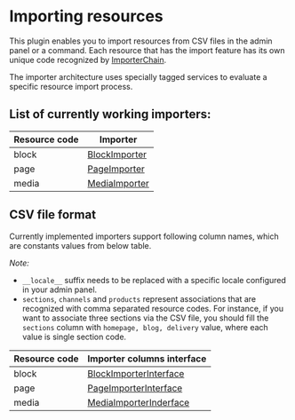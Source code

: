 # Importing resources

This plugin enables you to import resources from CSV files in the admin panel or a command. Each resource that has
the import feature has its own unique code recognized by [ImporterChain](src/Importer/ImporterChain.php).

The importer architecture uses specially tagged services to evaluate a specific resource import process.

## List of currently working importers:


| Resource code | Importer                                                  |
|---------------|-----------------------------------------------------------|
| block         | [BlockImporter](src/Importer/BlockImporter.php)           |
| page          | [PageImporter](src/Importer/PageImporter.php)             |
| media         | [MediaImporter](src/Importer/MediaImporter.php)           |


## CSV file format

Currently implemented importers support following column names, which are constants values from below table.

*Note:* 
- `__locale__` suffix needs to be replaced with a specific locale configured in your admin panel.
- `sections`, `channels` and `products` represent associations that are recognized with comma separated resource codes.
For instance, if you want to associate three sections via the CSV file, you should fill the `sections` column with 
`homepage, blog, delivery` value, where each value is single section code.

| Resource code | Importer columns interface                                         |
|---------------|--------------------------------------------------------------------|
| block         | [BlockImporterInterface](src/Importer/BlockImporterInterface.php)  |
| page          | [PageImporterInterface](src/Importer/PageImporterInterface.php)    |
| media         | [MediaImporterInderface](src/Importer/MediaImporterInterface.php)  |
